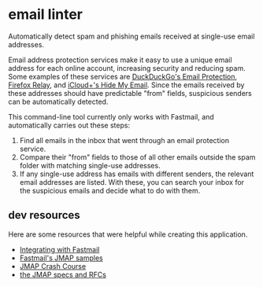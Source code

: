 # email linter

Automatically detect spam and phishing emails received at single-use email addresses.

Email address protection services make it easy to use a unique email address for each online account, increasing security and reducing spam. Some examples of these services are [DuckDuckGo's Email Protection](https://duckduckgo.com/email), [Firefox Relay](https://relay.firefox.com/), and [iCloud+'s Hide My Email](https://support.apple.com/en-us/105078). Since the emails received by these addresses should have predictable "from" fields, suspicious senders can be automatically detected.

This command-line tool currently only works with Fastmail, and automatically carries out these steps:

1. Find all emails in the inbox that went through an email protection service.
2. Compare their "from" fields to those of all other emails outside the spam folder with matching single-use addresses.
3. If any single-use address has emails with different senders, the relevant email addresses are listed. With these, you can search your inbox for the suspicious emails and decide what to do with them.

## dev resources

Here are some resources that were helpful while creating this application.

* [Integrating with Fastmail](https://www.fastmail.com/for-developers/integrating-with-fastmail/)
* [Fastmail's JMAP samples](https://github.com/fastmail/JMAP-Samples/tree/main)
* [JMAP Crash Course](https://jmap.io/crash-course.html)
* [the JMAP specs and RFCs](https://jmap.io/spec.html)
